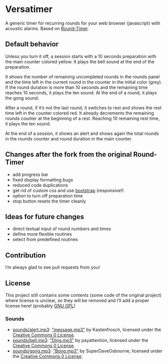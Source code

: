 Versatimer
===========

A generic timer for recurring rounds for your web browser (javascript) with acoustic alarms. Based on [Round-Timer](https://github.com/mciocca/Round-Timer).

## Default behavior

Unless you turn it off, a session starts with a 10 seconds preparation with the main counter colored yellow. It plays the bell sound at the end of the preparation.

It shows the number of remaining uncompleted rounds in the rounds panel and the time left in the current round in the counter in the initial color (grey). If the round duration is more than 10 seconds and the remaining time reaches 10 seconds, it plays the ten sound. At the end of a round, it plays the gong sound.

After a round, if it’s not the last round, it switches to rest and shows the rest time left in the counter colored red. It already decrements the remaining rounds counter at the beginning of a rest. Reaching 10 remaining rest time, it plays the ten sound.

At the end of a session, it shows an alert and shows again the total rounds in the rounds counter and round duration in the main counter.

## Changes after the fork from the original Round-Timer

* add progress bar
* fixed display formatting bugs
* reduced code duplications
* get rid of custom css and use [bootstrap](http://getbootstrap.com) (responsive!)
* option to turn off preparation time
* stop button resets the timer cleanly

## Ideas for future changes

* direct textual input of round numbers and times
* define more flexible routines
* select from predefined routines

## Contribution

I’m always glad to see pull requests from you!

## License

This project still contains some contents (some code of the original project) where license is unclear, so they will be removed and I’ll add a proper license here! (probably [GNU GPL](http://www.gnu.org/licenses/gpl.html))

### Sounds

* [sounds/alert.mp3](alert.mp3): ["message.mp3"](http://freesound.org/people/Kastenfrosch/sounds/162463/) by Kastenfrosch, licensed under the [Creative Commons 0 License](http://creativecommons.org/publicdomain/zero/1.0/).
* [sounds/bell.mp3](bell.mp3): ["Ding.mp3"](http://freesound.org/people/payattention/sounds/80997/) by payattention, licensed under the [Creative Commons 0 License](http://creativecommons.org/publicdomain/zero/1.0/).
* [sounds/gong.mp3](gong.mp3): ["Bong.mp3"](http://freesound.org/people/SuperDaveOsbourne/sounds/63643/) by SuperDaveOsbourne, licensed under the [Creative Commons 0 License](http://creativecommons.org/publicdomain/zero/1.0/).
